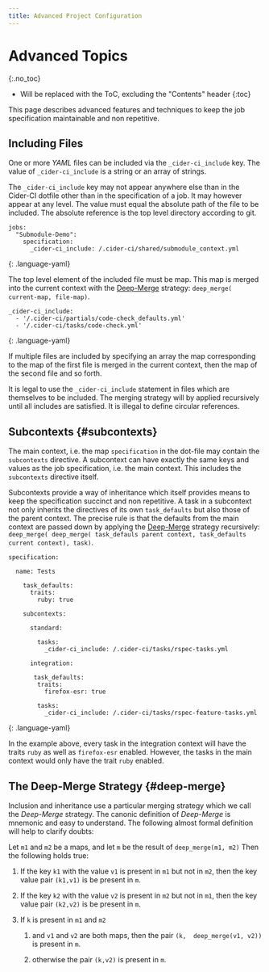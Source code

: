 ```yaml
---
title: Advanced Project Configuration 
---
```

# Advanced Topics
{:.no_toc}

* Will be replaced with the ToC, excluding the "Contents" header
{:toc}

This page describes advanced features and techniques to keep the job
specification maintainable and non repetitive.




## Including Files 

One or more  _YAML_ files can be included via the `_cider-ci_include` key. The
value of `_cider-ci_include` is a string or an array of strings. 

The `_cider-ci_include` key may not appear anywhere else than in the Cider-CI
dotfile other than in the specification of a job. It may however appear at
any level. The value must equal the absolute path of the file to be included.
The absolute reference is the top level directory according to git.

    jobs:
      "Submodule-Demo":
        specification: 
          _cider-ci_include: /.cider-ci/shared/submodule_context.yml
  {: .language-yaml}

The top level element of the included file must be map. This map is merged into
the current context with the [Deep-Merge](#deep-merge) strategy: `deep_merge(
current-map, file-map)`.

    _cider-ci_include: 
      - '/.cider-ci/partials/code-check_defaults.yml'
      - '/.cider-ci/tasks/code-check.yml'
  {: .language-yaml}

If multiple files are included by specifying an array the map corresponding to
the map of the first file is merged in the current context, then the map of the
second file and so forth.

It is legal to use the `_cider-ci_include` statement in files which are
themselves to be included. The merging strategy will by applied recursively
until all includes are satisfied. It is illegal to define circular references. 


## Subcontexts {#subcontexts}

The main context, i.e. the map `specification` in the dot-file may contain the
`subcontexts` directive. A subcontext can have exactly the same keys and values
as the job specification, i.e. the main context. This includes the
`subcontexts` directive itself. 

Subcontexts provide a way of inheritance which itself provides means to keep
the specification succinct and non repetitive. A task in a subcontext not only
inherits the directives of its own `task_defaults` but also those of the parent
context. The precise rule is that the defaults from the main context are passed
down by applying the [Deep-Merge](#deep-merge) strategy recursively:
`deep_merge( deep_merge( task_defauls parent context, task_defaults current
context), task)`.


    specification:

      name: Tests

        task_defaults: 
          traits:
            ruby: true

        subcontexts:

          standard:

            tasks:
              _cider-ci_include: /.cider-ci/tasks/rspec-tasks.yml

          integration:

           task_defaults:
            traits:
              firefox-esr: true

            tasks:
              _cider-ci_include: /.cider-ci/tasks/rspec-feature-tasks.yml
  {: .language-yaml}

In the example above, every task in the integration context will have the
traits `ruby` as well as `firefox-esr` enabled. However, the tasks in the main
context would only have the trait `ruby` enabled. 



## The Deep-Merge Strategy {#deep-merge}

Inclusion and inheritance use a particular merging strategy which we call the
_Deep-Merge_ strategy. The canonic definition of _Deep-Merge_ is mnemonic and
easy to understand. The following almost formal definition will help to clarify
doubts: 


Let `m1` and `m2` be a maps, and let `m` be the result of `deep_merge(m1, m2)`
Then the  following holds true:

1. If the key `k1` with the value `v1` is present in `m1` but not in `m2`, then
  the key value pair `(k1,v1)` is be present in `m`. 

2. If the key `k2` with the value `v2` is present in `m2` but not in `m1`, then
  the key value pair `(k2,v2)` is be present in `m`. 

3. If `k` is present in `m1` and `m2`

    1. and  `v1` and `v2` are both maps, then the pair `(k,  deep_merge(v1, v2))` is present in `m`.

    2. otherwise the pair `(k,v2)` is present in `m`. 


